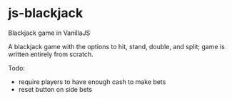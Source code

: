 # js-blackjack
Blackjack game in VanillaJS

A blackjack game with the options to hit, stand, double, and split; game is written entirely from scratch.

Todo:
- require players to have enough cash to make bets
- reset button on side bets
